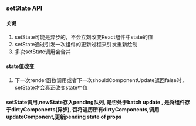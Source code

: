 ### setState API

#### 关键
1. setState可能是异步的，不会立刻改变React组件中state的值
2. setState通过引发一次组件的更新过程来引发重新绘制
3. 多次setState调用会合并

#### state值改变
1. 下一次render函数调用或者下一次shouldComponentUpdate返回false时，setState才会真正改变state中值


#### setState调用,newState存入pending队列, 是否处于batch update , 是将组件存于dirtyComponents(异步),  否将遍历所有dirtyComponents,调用updateComponent,更新pending state of props